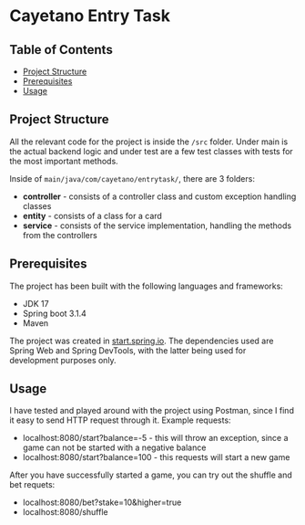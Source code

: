 # Cayetano Entry Task

## Table of Contents

- [Project Structure](#project-structure)
- [Prerequisites](#prerequisites)
- [Usage](#usage)

## Project Structure
All the relevant code for the project is inside the `/src` folder.
Under main is the actual backend logic and under test are a few test classes with
tests for the most important methods.

Inside of `main/java/com/cayetano/entrytask/`, there are 3 folders:
 - **controller** - consists of a controller class and custom exception handling classes 
 - **entity** - consists of a class for a card
 - **service** - consists of the service implementation, handling the methods from the controllers

## Prerequisites
The project has been built with the following languages and frameworks:
- JDK 17 
- Spring boot 3.1.4
- Maven

The project was created in [start.spring.io](https://start.spring.io/). The dependencies used are
Spring Web and Spring DevTools, with the latter being used for development purposes only.

## Usage
I have tested and played around with the project using Postman, since I find it easy to send
HTTP request through it. Example requests:

- localhost:8080/start?balance=-5 - this will throw an exception, since a game can not be started with a negative balance
- localhost:8080/start?balance=100 - this requests will start a new game

After you have successfully started a game, you can try out the shuffle and bet requets:
- localhost:8080/bet?stake=10&higher=true
- localhost:8080/shuffle